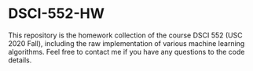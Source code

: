 # DSCI-552-HW
This repository is the homework collection of the course DSCI 552 (USC 2020 Fall), including the raw implementation of various machine learning algorithms. Feel free to contact me if you have any questions to the code details.
